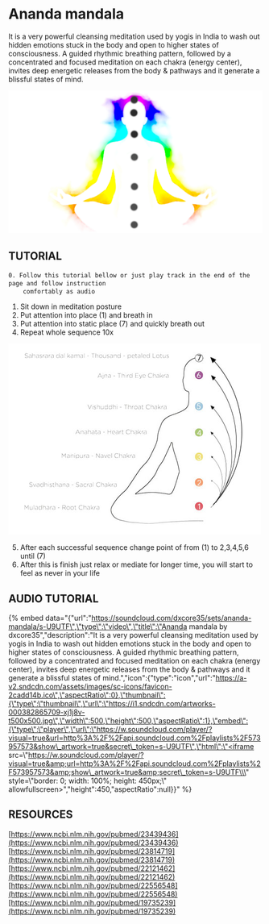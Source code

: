 # Ananda mandala

It is a very powerful cleansing meditation used by yogis in India to wash out hidden emotions stuck in the body and open to higher states of consciousness. A guided rhythmic breathing pattern, followed by a concentrated and focused meditation on each chakra \(energy center\), invites deep energetic releases from the body & pathways and it generate a blissful states of mind.

![](.gitbook/assets/anandamandala_cover.jpg)

## TUTORIAL

    0. Follow this tutorial bellow or just play track in the end of the page and follow instruction     
        comfortably as audio

1. Sit down in meditation posture
2. Put attention into place \(1\) and breath in
3. Put attention into static place \(7\) and quickly breath out
4. Repeat whole sequence 10x

![](.gitbook/assets/ananda_mandala_sequence.jpg)

   5. After each successful sequence change point of from \(1\) to 2,3,4,5,6 until \(7\)   
   6. After this is finish just relax or mediate for longer time, you will start to feel as never in your life

##  AUDIO TUTORIAL

{% embed data="{\"url\":\"https://soundcloud.com/dxcore35/sets/ananda-mandala/s-U9UTF\",\"type\":\"video\",\"title\":\"Ananda mandala by dxcore35\",\"description\":\"It is a very powerful cleansing meditation used by yogis in India to wash out hidden emotions stuck in the body and open to higher states of consciousness. A guided rhythmic breathing pattern, followed by a concentrated and focused meditation on each chakra \(energy center\), invites deep energetic releases from the body & pathways and it generate a blissful states of mind.\",\"icon\":{\"type\":\"icon\",\"url\":\"https://a-v2.sndcdn.com/assets/images/sc-icons/favicon-2cadd14b.ico\",\"aspectRatio\":0},\"thumbnail\":{\"type\":\"thumbnail\",\"url\":\"https://i1.sndcdn.com/artworks-000382865709-xj1j8v-t500x500.jpg\",\"width\":500,\"height\":500,\"aspectRatio\":1},\"embed\":{\"type\":\"player\",\"url\":\"https://w.soundcloud.com/player/?visual=true&url=http%3A%2F%2Fapi.soundcloud.com%2Fplaylists%2F573957573&show\_artwork=true&secret\_token=s-U9UTF\",\"html\":\"<iframe src=\\\"https://w.soundcloud.com/player/?visual=true&amp;url=http%3A%2F%2Fapi.soundcloud.com%2Fplaylists%2F573957573&amp;show\_artwork=true&amp;secret\_token=s-U9UTF\\\" style=\\\"border: 0; width: 100%; height: 450px;\\\" allowfullscreen></iframe>\",\"height\":450,\"aspectRatio\":null}}" %}

## RESOURCES

[https://www.ncbi.nlm.nih.gov/pubmed/23439436](https://www.ncbi.nlm.nih.gov/pubmed/23439436)  
[https://www.ncbi.nlm.nih.gov/pubmed/23814719](https://www.ncbi.nlm.nih.gov/pubmed/23814719)  
[https://www.ncbi.nlm.nih.gov/pubmed/22121462](https://www.ncbi.nlm.nih.gov/pubmed/22121462)  
[https://www.ncbi.nlm.nih.gov/pubmed/22556548](https://www.ncbi.nlm.nih.gov/pubmed/22556548)[https://www.ncbi.nlm.nih.gov/pubmed/19735239](https://www.ncbi.nlm.nih.gov/pubmed/19735239)

